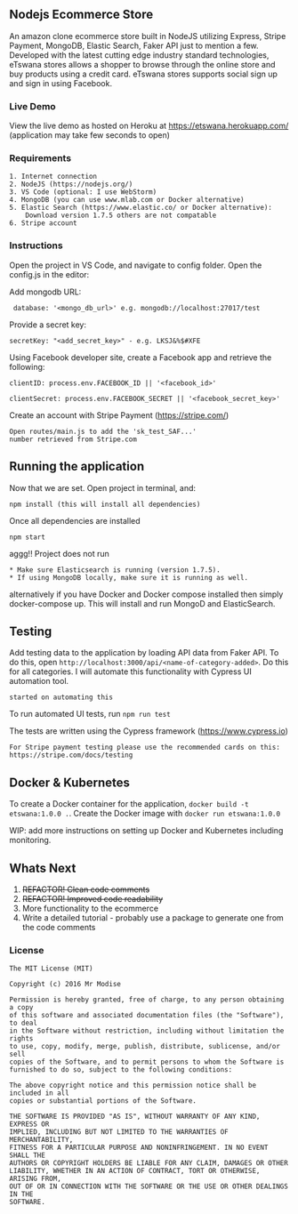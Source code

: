 ## Nodejs Ecommerce Store
An amazon clone ecommerce store built in NodeJS utilizing Express, Stripe Payment, MongoDB, Elastic Search, Faker API just to mention a few. Developed with the latest cutting edge industry standard technologies, eTswana stores allows a shopper to browse through the online store and buy products using a credit card. eTswana stores supports social sign up and sign in using Facebook.

### Live Demo
View the live demo as hosted on Heroku at 
https://etswana.herokuapp.com/
 (application may take few seconds to open)

### Requirements
```
1. Internet connection
2. NodeJS (https://nodejs.org/)
3. VS Code (optional: I use WebStorm)
4. MongoDB (you can use www.mlab.com or Docker alternative)
5. Elastic Search (https://www.elastic.co/ or Docker alternative):
    Download version 1.7.5 others are not compatable
6. Stripe account
```
### Instructions
Open the project in VS Code, and navigate to config folder. Open the config.js in the editor:

Add mongodb URL:
```
 database: '<mongo_db_url>' e.g. mongodb://localhost:27017/test
```
 Provide a secret key:
 ```
 secretKey: "<add_secret_key>" - e.g. LKSJ&%$#XFE
 ```
Using Facebook developer site, create a Facebook app and retrieve the following:
```
clientID: process.env.FACEBOOK_ID || '<facebook_id>'

clientSecret: process.env.FACEBOOK_SECRET || '<facebook_secret_key>'
```
Create an account with Stripe Payment (https://stripe.com/)
```
Open routes/main.js to add the 'sk_test_SAF...' 
number retrieved from Stripe.com
```
 
## Running the application

 Now that we are set. Open project in terminal, and:
 ```
 npm install (this will install all dependencies)
 ```
 
 Once all dependencies are installed
 ```
 npm start 
 ```
 
 aggg!! Project does not run
 ```
 * Make sure Elasticsearch is running (version 1.7.5).
 * If using MongoDB locally, make sure it is running as well.
 ```
 alternatively if you have Docker and Docker compose installed then simply docker-compose up. This will install and run MongoD and ElasticSearch.
 
## Testing 
 
 Add testing data to the application by loading API data from Faker API. To do this,
 open ``http://localhost:3000/api/<name-of-category-added>``. Do this for all categories. I will automate this functionality with Cypress UI automation tool.
 
 ``started on automating this``
 
 To run automated UI tests, run ```npm run test```
 
 The tests are written using the Cypress framework (https://www.cypress.io)
 
 ``
 For Stripe payment testing please use the recommended cards on this: https://stripe.com/docs/testing
 ``
 
## Docker & Kubernetes

To create a Docker container for the application, ``docker build -t etswana:1.0.0 .``. Create the Docker image with ``docker run etswana:1.0.0``

WIP: add more instructions on setting up Docker and Kubernetes including monitoring.
 
## Whats Next

1. ~~REFACTOR! Clean code comments~~
2. ~~REFACTOR! Improved code readability~~
3. More functionality to the ecommerce 
4. Write a detailed tutorial - probably use a package to generate one
  from the code comments

### License
 
 ```
 The MIT License (MIT)
 
 Copyright (c) 2016 Mr Modise
 
 Permission is hereby granted, free of charge, to any person obtaining a copy
 of this software and associated documentation files (the "Software"), to deal
 in the Software without restriction, including without limitation the rights
 to use, copy, modify, merge, publish, distribute, sublicense, and/or sell
 copies of the Software, and to permit persons to whom the Software is
 furnished to do so, subject to the following conditions:
 
 The above copyright notice and this permission notice shall be included in all
 copies or substantial portions of the Software.
 
 THE SOFTWARE IS PROVIDED "AS IS", WITHOUT WARRANTY OF ANY KIND, EXPRESS OR
 IMPLIED, INCLUDING BUT NOT LIMITED TO THE WARRANTIES OF MERCHANTABILITY,
 FITNESS FOR A PARTICULAR PURPOSE AND NONINFRINGEMENT. IN NO EVENT SHALL THE
 AUTHORS OR COPYRIGHT HOLDERS BE LIABLE FOR ANY CLAIM, DAMAGES OR OTHER
 LIABILITY, WHETHER IN AN ACTION OF CONTRACT, TORT OR OTHERWISE, ARISING FROM,
 OUT OF OR IN CONNECTION WITH THE SOFTWARE OR THE USE OR OTHER DEALINGS IN THE
 SOFTWARE.
```

